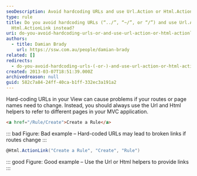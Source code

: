 ```yaml
---
seoDescription: Avoid hardcoding URLs and use Url.Action or Html.ActionLink instead to ensure that your links remain valid even if routes or page names change.
type: rule
title: Do you avoid hardcoding URLs (“../”, “~/”, or “/”) and use Url.Action or
  Html.ActionLink instead?
uri: do-you-avoid-hardcoding-urls-or-and-use-url-action-or-html-actionlink-instead
authors:
  - title: Damian Brady
    url: https://ssw.com.au/people/damian-brady
related: []
redirects:
  - do-you-avoid-hardcoding-urls-(-or-)-and-use-url-action-or-html-actionlink-instead
created: 2013-03-07T18:51:39.000Z
archivedreason: null
guid: 582c7a84-24ff-40ca-b1ff-332ec3a191a2
---
```


Hard-coding URLs in your View can cause problems if your routes or page names need to change. Instead, you should always use the Url and Html helpers to refer to different pages in your MVC application.

<!--endintro-->

```html
<a href="/Rule/Create">Create a Rule</a>
```

::: bad
Figure: Bad example – Hard-coded URLs may lead to broken links if routes change
:::

```cs
@Html.ActionLink("Create a Rule", "Create", "Rule")
```

::: good
Figure: Good example – Use the Url or Html helpers to provide links
:::
